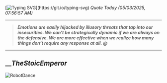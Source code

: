 [![Typing SVG](https://readme-typing-svg.herokuapp.com?font=Press+Start+2P&color=C2F784&size=35&width=900&height=100&lines=Hello+World%2C+I'm+Hung+!)](https://git.io/typing-svg) 
_Quote Today (05/03/2025, 07:56:57 AM)_
___
>**_Emotions are easily hijacked by illusory threats that tap into our insecurities. We can’t be strategically dynamic if we are always on the defensive. We are more effective when we realize how many things don’t require any response at all. @_**
___

## __**_TheStoicEmperor_**

![RobotDance](src/assets/images/robot-dancing-dribble.gif?style=center)
